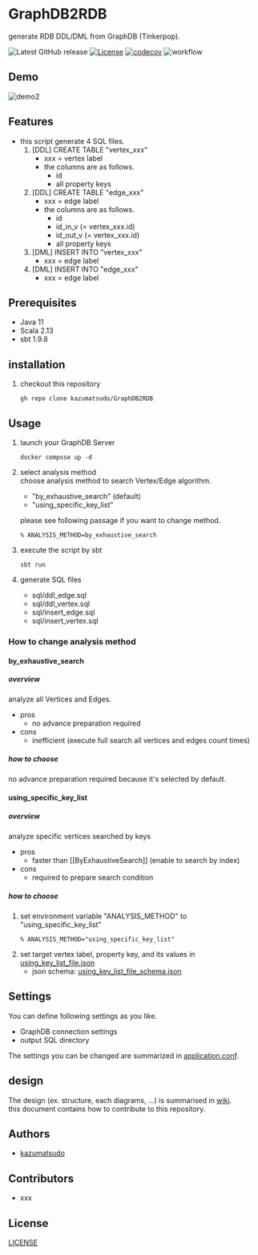 # GraphDB2RDB

generate RDB DDL/DML from GraphDB (Tinkerpop).

![Latest GitHub release](https://img.shields.io/github/release/kazumatsudo/GraphDB2RDB.svg)
[![License](https://img.shields.io/badge/License-Apache_2.0-blue.svg)](https://opensource.org/licenses/Apache-2.0)
[![codecov](https://codecov.io/github/kazumatsudo/GraphDB2RDB/graph/badge.svg?token=9JFEL8HKQR)](https://codecov.io/github/kazumatsudo/GraphDB2RDB)
![workflow](https://github.com/kazumatsudo/GraphDB2RDB/actions/workflows/scala.yml/badge.svg)

## Demo

![demo2](https://github.com/kazumatsudo/GraphDB2RDB/assets/25892776/0f5e7f43-9f02-4a85-b376-e1a1acf163d9)

## Features

- this script generate 4 SQL files.
    1. [DDL] CREATE TABLE "vertex_xxx"
        - xxx = vertex label
        - the columns are as follows.
            - id
            - all property keys
    2. [DDL] CREATE TABLE "edge_xxx"
        - xxx = edge label
        - the columns are as follows.
           - id  
           - id_in_v (= vertex_xxx.id)
           - id_out_v (= vertex_xxx.id)
           - all property keys
    3. [DML] INSERT INTO "vertex_xxx"
        - xxx = edge label
    4. [DML] INSERT INTO "edge_xxx"
        - xxx = edge label

## Prerequisites

- Java 11
- Scala 2.13
- sbt 1.9.8

## installation

1. checkout this repository
    ```shell
    gh repo clone kazumatsudo/GraphDB2RDB
    ```

## Usage

1. launch your GraphDB Server
    ```shell
    docker compose up -d
    ```
2. select analysis method  
    choose analysis method to search Vertex/Edge algorithm.

    - "by_exhaustive_search" (default)   
    - "using_specific_key_list"  

    please see following passage if you want to change method. 
    ```shell
    % ANALYSIS_METHOD=by_exhaustive_search
    ``` 
3. execute the script by sbt
    ```shell
    sbt run
    ```
4. generate SQL files
    - sql/ddl_edge.sql
    - sql/ddl_vertex.sql
    - sql/insert_edge.sql
    - sql/insert_vertex.sql

### How to change analysis method

#### by_exhaustive_search

##### overview

analyze all Vertices and Edges.

- pros
    - no advance preparation required 
- cons
    - inefficient (execute full search all vertices and edges count times)

##### how to choose

no advance preparation required because it's selected by default.

#### using_specific_key_list

##### overview

analyze specific vertices searched by keys

- pros
    - faster than [[ByExhaustiveSearch]] (enable to search by index)
- cons
    - required to prepare search condition

##### how to choose

1. set environment variable "ANALYSIS_METHOD" to "using_specific_key_list"
    ```shell
    % ANALYSIS_METHOD="using_specific_key_list"
    ``` 
2. set target vertex label, property key, and its values in [using_key_list_file.json](https://github.com/kazumatsudo/GraphDB2RDB/blob/e163bdcfb7a50d5275eecfb722ac172214dd8a98/src/main/resources/using_key_list_file.json)
    - json schema: [using_key_list_file_schema.json](https://github.com/kazumatsudo/GraphDB2RDB/blob/e163bdcfb7a50d5275eecfb722ac172214dd8a98/src/main/resources/using_key_list_file_schema.json)
    
## Settings

You can define following settings as you like.

- GraphDB connection settings
- output SQL directory

The settings you can be changed are summarized in [application.conf](./src/main/resources/application.conf).

## design

The design (ex. structure, each diagrams, ...) is summarised in [wiki](https://github.com/kazumatsudo/GraphDB2RDB/wiki).  
this document contains how to contribute to this repository.

## Authors

- [kazumatsudo](https://github.com/kazumatsudo)

## Contributors

- xxx

## License

[LICENSE](LICENSE)
